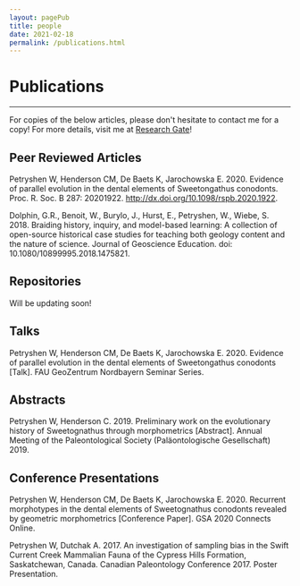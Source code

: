 ```yaml
---
layout: pagePub
title: people
date: 2021-02-18
permalink: /publications.html
---
```


# Publications
---

For copies of the below articles, please don't hesitate to contact me for a copy!
For more details, visit me at <a target="_blank" href="https://www.researchgate.net/profile/Wyatt_Petryshen">Research Gate</a>!

## Peer Reviewed Articles

Petryshen W, Henderson CM, De Baets K, Jarochowska E. 2020. Evidence of parallel evolution in the dental elements of Sweetongathus conodonts. Proc. R. Soc. B 287: 20201922. http://dx.doi.org/10.1098/rspb.2020.1922.

Dolphin, G.R., Benoit, W., Burylo, J., Hurst, E., Petryshen, W., Wiebe, S. 2018. Braiding history, inquiry, and model-based learning: A collection of open-source historical case studies for teaching both geology content and the nature of science. Journal of Geoscience Education. doi: 10.1080/10899995.2018.1475821.

## Repositories

Will be updating soon!

## Talks

Petryshen W, Henderson CM, De Baets K, Jarochowska E. 2020. Evidence of parallel evolution in the dental elements of Sweetongathus conodonts [Talk]. FAU GeoZentrum Nordbayern Seminar Series.

## Abstracts

Petryshen W, Henderson C. 2019. Preliminary work on the evolutionary history of Sweetognathus through morphometrics [Abstract]. Annual Meeting of the Paleontological Society (Paläontologische Gesellschaft) 2019.

## Conference Presentations

Petryshen W, Henderson CM, De Baets K, Jarochowska E. 2020. Recurrent morphotypes in the dental elements of Sweetognathus conodonts revealed by geometric morphometrics [Conference Paper]. GSA 2020 Connects Online.

Petryshen W, Dutchak A. 2017. An investigation of sampling bias in the Swift Current Creek Mammalian Fauna of the Cypress Hills Formation, Saskatchewan, Canada. Canadian Paleontology Conference 2017. Poster Presentation.
